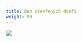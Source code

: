 ```yaml
---
title: Den otevřených dveří
weight: 99
---
```

![](/images/uploads/2019_09_05_den_otevrenych_dveri_navrh_iv.jpg)
